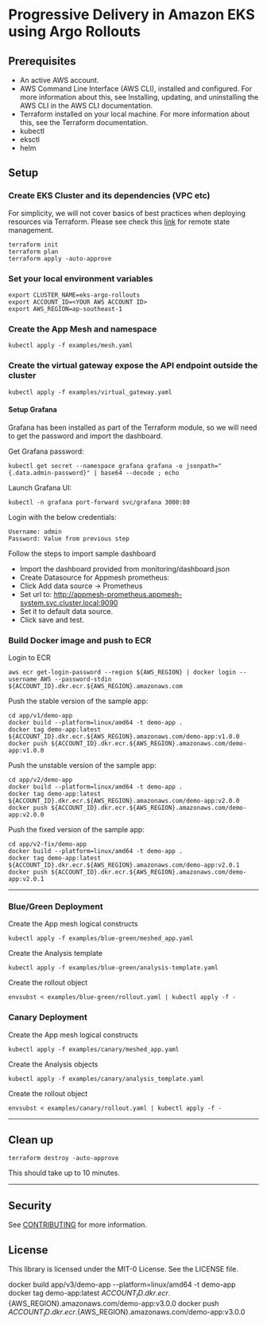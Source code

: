 # Progressive Delivery in Amazon EKS using Argo Rollouts

## Prerequisites

- An active AWS account.
- AWS Command Line Interface (AWS CLI), installed and configured. For more information about this, see Installing, updating, and uninstalling the AWS CLI in the AWS CLI documentation.
- Terraform installed on your local machine. For more information about this, see the Terraform documentation.
- kubectl
- eksctl
- helm

## Setup

### Create EKS Cluster and its dependencies (VPC etc)

For simplicity, we will not cover basics of best practices when deploying resources via Terraform. Please see check this [link](https://www.terraform.io/language/settings/backends/s3) for remote state management.

```
terraform init
terraform plan
terraform apply -auto-approve
```

### Set your local environment variables

```
export CLUSTER_NAME=eks-argo-rollouts
export ACCOUNT_ID=<YOUR AWS ACCOUNT ID>
export AWS_REGION=ap-southeast-1
```

### Create the App Mesh and namespace

```
kubectl apply -f examples/mesh.yaml
```

### Create the virtual gateway expose the API endpoint outside the cluster

```
kubectl apply -f examples/virtual_gateway.yaml
```

#### Setup Grafana

Grafana has been installed as part of the Terraform module, so we will need to get the password and import the dashboard.

Get Grafana password:

```
kubectl get secret --namespace grafana grafana -o jsonpath="{.data.admin-password}" | base64 --decode ; echo
```

Launch Grafana UI:

```
kubectl -n grafana port-forward svc/grafana 3000:80
```

Login with the below credentials:

```
Username: admin
Password: Value from previous step
```

Follow the steps to import sample dashboard

- Import the dashboard provided from monitoring/dashboard.json
- Create Datasource for Appmesh prometheus:
- Click Add data source -> Prometheus
- Set url to: http://appmesh-prometheus.appmesh-system.svc.cluster.local:9090
- Set it to default data source.
- Click save and test.

### Build Docker image and push to ECR

Login to ECR

```
aws ecr get-login-password --region ${AWS_REGION} | docker login --username AWS --password-stdin ${ACCOUNT_ID}.dkr.ecr.${AWS_REGION}.amazonaws.com
```

Push the stable version of the sample app:

```
cd app/v1/demo-app
docker build --platform=linux/amd64 -t demo-app .
docker tag demo-app:latest ${ACCOUNT_ID}.dkr.ecr.${AWS_REGION}.amazonaws.com/demo-app:v1.0.0
docker push ${ACCOUNT_ID}.dkr.ecr.${AWS_REGION}.amazonaws.com/demo-app:v1.0.0
```

Push the unstable version of the sample app:

```
cd app/v2/demo-app
docker build --platform=linux/amd64 -t demo-app .
docker tag demo-app:latest ${ACCOUNT_ID}.dkr.ecr.${AWS_REGION}.amazonaws.com/demo-app:v2.0.0
docker push ${ACCOUNT_ID}.dkr.ecr.${AWS_REGION}.amazonaws.com/demo-app:v2.0.0
```

Push the fixed version of the sample app:

```
cd app/v2-fix/demo-app
docker build --platform=linux/amd64 -t demo-app .
docker tag demo-app:latest ${ACCOUNT_ID}.dkr.ecr.${AWS_REGION}.amazonaws.com/demo-app:v2.0.1
docker push ${ACCOUNT_ID}.dkr.ecr.${AWS_REGION}.amazonaws.com/demo-app:v2.0.1
```

---

### Blue/Green Deployment

Create the App mesh logical constructs

```
kubectl apply -f examples/blue-green/meshed_app.yaml
```

Create the Analysis template

```
kubectl apply -f examples/blue-green/analysis-template.yaml
```

Create the rollout object

```
envsubst < examples/blue-green/rollout.yaml | kubectl apply -f -
```

### Canary Deployment

Create the App mesh logical constructs

```
kubectl apply -f examples/canary/meshed_app.yaml
```

Create the Analysis objects

```
kubectl apply -f examples/canary/analysis_template.yaml
```

Create the rollout object

```
envsubst < examples/canary/rollout.yaml | kubectl apply -f -
```

---

## Clean up

```
terraform destroy -auto-approve
```

This should take up to 10 minutes.

---

## Security

See [CONTRIBUTING](CONTRIBUTING.md#security-issue-notifications) for more information.

## License

This library is licensed under the MIT-0 License. See the LICENSE file.

docker build app/v3/demo-app --platform=linux/amd64 -t demo-app
docker tag demo-app:latest ${ACCOUNT_ID}.dkr.ecr.${AWS_REGION}.amazonaws.com/demo-app:v3.0.0
docker push ${ACCOUNT_ID}.dkr.ecr.${AWS_REGION}.amazonaws.com/demo-app:v3.0.0
